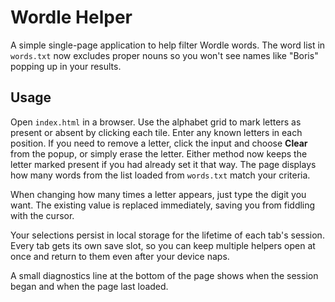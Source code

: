 # Wordle Helper

A simple single-page application to help filter Wordle words.
The word list in `words.txt` now excludes proper nouns so you won't see names
like "Boris" popping up in your results.

## Usage

Open `index.html` in a browser. Use the alphabet grid to mark letters as present or absent by clicking each tile. Enter any known letters in each position. If you need to remove a letter, click the input and choose **Clear** from the popup, or simply erase the letter. Either method now keeps the letter marked present if you had already set it that way. The page displays how many words from the list loaded from `words.txt` match your criteria.

When changing how many times a letter appears, just type the digit you want. The existing value is replaced immediately, saving you from fiddling with the cursor.

Your selections persist in local storage for the lifetime of each tab's session. Every tab gets its own save slot, so you can keep multiple helpers open at once and return to them even after your device naps.

A small diagnostics line at the bottom of the page shows when the session began and when the page last loaded.
